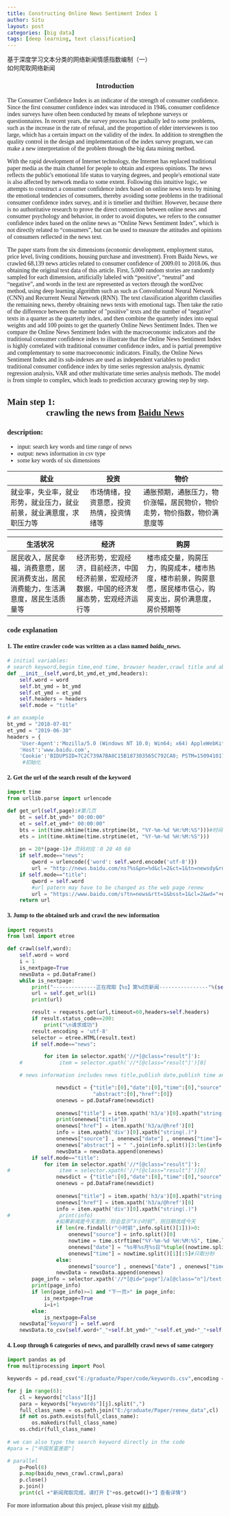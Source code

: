 ```yaml
---
title: Constructing Online News Sentiment Index 1
author: Situ
layout: post
categories: [big data]
tags: [deep learning, text classification]
---
```



<font face="仿宋" >基于深度学习文本分类的网络新闻情感指数编制（一）<br>如何爬取网络新闻</font>
<style>
    body {font-family: "华文中宋"}
</style>

<script src="https://cdn.jsdelivr.net/gh/google/code-prettify@master/loader/run_prettify.js"></script>

### <center>Introduction</center>
The Consumer Confidence Index is an indicator of the strength of consumer confidence. Since the first consumer confidence index was introduced in 1946, consumer confidence index surveys have often been conducted by means of telephone surveys or questionnaires. In recent years, the survey process has gradually led to some problems, such as the increase in the rate of refusal, and the proportion of elder interviewees is too large, which has a certain impact on the validity of the index. In addition to strengthen the quality control in the design and implementation of the index survey program, we can make a new interpretation of the problem through the big data mining method.

With the rapid development of Internet technology, the Internet has replaced traditional paper media as the main channel for people to obtain and express opinions. The news reflects the public's emotional life status to varying degrees, and people's emotional state is also affected by network media to some extent. Following this intuitive logic, we attempts to construct a consumer confidence index based on online news texts by mining the emotional tendencies of consumers, thereby avoiding some problems in the traditional consumer confidence index survey, and it is timelier and thriftier. However, because there is no authoritative research to prove the direct connection between online news and consumer psychology and behavior, in order to avoid disputes, we refers to the consumer confidence index based on the online news as “Online News Sentiment Index”, which is not directly related to “consumers”, but can be used to measure the attitudes and opinions of consumers reflected in the news text.

The paper starts from the six dimensions (economic development, employment status, price level, living conditions, housing purchase and investment). From Baidu News, we crawled 68,139 news articles related to consumer confidence of 2009.01 to 2018.06, thus obtaining the original text data of this article. First, 5,000 random stories are randomly sampled for each dimension, artificially labeled with “positive”, “neutral” and “negative”, and words in the text are represented as vectors through the word2vec method, using deep learning algorithm such as such as Convolutional Neural Network (CNN) and Recurrent Neural Network (RNN). The text classification algorithm classifies the remaining news, thereby obtaining news texts with emotional tags. Then take the ratio of the difference between the number of "positive" texts and the number of "negative" texts in a quarter as the quarterly index, and then combine the quarterly index into equal weights and add 100 points to get the quarterly Online News Sentiment Index. Then we compare the Online News Sentiment Index with the macroeconomic indicators and the traditional consumer confidence index to illustrate that the Online News Sentiment Index is highly correlated with traditional consumer confidence index, and is partial preemptive and complementary to some macroeconomic indicators. Finally, the Online News Sentiment Index and its sub-indexes are used as independent variables to predict traditional consumer confidence index by time series regression analysis, dynamic regression analysis, VAR and other multivariate time series analysis methods. The model is from simple to complex, which leads to prediction accuracy growing step by step.

## Main step 1:<center>crawling the news from <a href="news.baidu.com">Baidu News</a> </center>

### description:
- input: search key words and time range of news
- output: news information in csv type 
- some key words of six dimensions

 |就业	|投资	|物价	|
 | ------ | ------ | ------ |
 |就业率，失业率，就业形势，就业压力，就业前景，就业满意度，求职压力等 	|市场情绪，投资意愿，投资热情，投资情绪等 |通胀预期，通胀压力，物价涨幅，居民物价，物价走势，物价指数，物价满意度等|

 |生活状况	|经济	|购房|
 | ------ | ------ | ------ |
 |居民收入，居民幸福，消费意愿，居民消费支出，居民消费能力，生活满意度，居民生活质量等 |经济形势，宏观经济，目前经济，中国经济前景，宏观经济数据，中国的经济发展态势，宏观经济运行等|楼市成交量，购房压力，购房成本，楼市热度，楼市前景，购房意愿，居民楼市信心，购房支出，房价满意度，房价预期等|

### code explanation

#### 1. The entire crawler code was written as a class named <i>baidu_news</i>.

```python
# initial variables: 
# search keyword,begin time,end time, browser header,crawl title and abstract of news or only title
def __init__(self,word,bt_ymd,et_ymd,headers):
    self.word = word
    self.bt_ymd = bt_ymd
    self.et_ymd = et_ymd
    self.headers = headers
    self.mode = "title"
 ```


```python
# an example 
bt_ymd = "2018-07-01"
et_ymd = "2019-06-30"
headers = {
    'User-Agent':'Mozilla/5.0 (Windows NT 10.0; Win64; x64) AppleWebKit/537.36 (KHTML, like Gecko) Chrome/75.0.3770.100 Safari/537.36',
    'Host':'www.baidu.com',
    'Cookie':'BIDUPSID=7C2C739A7BA8C15B187303565C792CA0; PSTM=1509410172; BD_UPN=12314753; BAIDUID=70698648FD1C0D4909420893B868092B:FG=1; MCITY=-%3A; BDORZ=B490B5EBF6F3CD402E515D22BCDA1598; BDUSS=N5eGZLbWZ5eWNuSTc5TUpobUIxWXU3ZmpoQklSUGJNZ1R5cnIwLTd6LWdBRVJkRVFBQUFBJCQAAAAAAAAAAAEAAAA1izQO0sDIu9DS0MQAAAAAAAAAAAAAAAAAAAAAAAAAAAAAAAAAAAAAAAAAAAAAAAAAAAAAAAAAAAAAAAAAAAAAAAAAAKBzHF2gcxxdZ1; pgv_pvi=166330368; ___wk_scode_token=Ct4MH%2FuNEgumb9NGCk8o1Aj%2BjCUcLU2ClmExi0Qz51M%3D; BD_CK_SAM=1; PSINO=7; BDRCVFR[PaHiFN6tims]=9xWipS8B-FspA7EnHc1QhPEUf; BDRCVFR[C0p6oIjvx-c]=mk3SLVN4HKm; BD_HOME=1; BDRCVFR[feWj1Vr5u3D]=I67x6TjHwwYf0; delPer=0; H_PS_PSSID=; sug=3; sugstore=1; ORIGIN=2; bdime=0; H_PS_645EC=f263%2FGdJfRrManRLCydAHWcUoMS0z2QF37c4uymvBok2x75KBHmMBsxhzWSqrwKXegg9lBNs; BDSVRTM=104'}
     #初始化
```

#### 2. Get the url of the search result of the keyword

```python
import time
from urllib.parse import urlencode

def get_url(self,page):#第几页
    bt = self.bt_ymd+" 00:00:00"
    et = self.et_ymd+" 00:00:00"
    bts = int(time.mktime(time.strptime(bt, "%Y-%m-%d %H:%M:%S")))#时间戳
    ets = int(time.mktime(time.strptime(et, "%Y-%m-%d %H:%M:%S")))
    
    pn = 20*(page-1)# 页码对应：0 20 40 60
    if self.mode=="news":
        qword = urlencode({'word': self.word.encode('utf-8')})
        url = "http://news.baidu.com/ns?%s&pn=%d&cl=2&ct=1&tn=newsdy&rn=20&ie=utf-8&bt=%d&et=%d"%(qword,pn,bts,ets)
    if self.mode=="title": 
        qword = self.word
        #url patern may have to be changed as the web page renew
        url = "https://www.baidu.com/s?tn=news&rtt=1&bsst=1&cl=2&wd="+qword+"&medium=1&gpc=stf%3D"+str(bts)+"%2C"+str(ets)+"%7Cstftype%3D2&pn="+str(pn)
    return url
```


#### 3. Jump to the obtained urls and crawl the new information
```python
import requests
from lxml import etree

def crawl(self,word):
    self.word = word
    i = 1
    is_nextpage=True
    newsData = pd.DataFrame()
    while is_nextpage:
        print("--------------正在爬取【%s】第%d页新闻----------------"%(self.word,i))
        url = self.get_url(i)
        print(url)

        result = requests.get(url,timeout=60,headers=self.headers)
        if result.status_code==200:
            print("\n请求成功")
        result.encoding = 'utf-8'
        selector = etree.HTML(result.text)  
        if self.mode=="news":

            for item in selector.xpath('//*[@class="result"]'):
    #            item = selector.xpath('//*[@class="result"]')[0]

    # news information includes news title,publish date,publish time and original web page 

                newsdict = {"title":[0],"date":[0],"time":[0],"source":[0],
                            "abstract":[0],"href":[0]}
                onenews = pd.DataFrame(newsdict)
                
                onenews["title"] = item.xpath('h3/a')[0].xpath("string(.)").strip()
                print(onenews["title"])
                onenews["href"] = item.xpath('h3/a/@href')[0]
                info = item.xpath('div')[0].xpath("string(.)")
                onenews["source"] , onenews["date"] , onenews["time"]= info.split()[:3]
                onenews["abstract"] = " ".join(info.split()[3:len(info.split())-1])
                newsData = newsData.append(onenews)
        if self.mode=="title":
            for item in selector.xpath('//*[@class="result"]'):
#                item = selector.xpath('//*[@class="result"]')[0]
                newsdict = {"title":[0],"date":[0],"time":[0],"source":[0],"href":[0]}
                onenews = pd.DataFrame(newsdict)
                
                onenews["title"] = item.xpath('h3/a')[0].xpath("string(.)").strip()
                onenews["href"] = item.xpath('h3/a/@href')[0]
                info = item.xpath('div')[0].xpath("string(.)")
#                print(info)
                #如果新闻是今天发的，则会显示“X小时前”，则日期改成今天
                if len(re.findall(r"小时前",info.split()[1]))>0:
                    onenews["source"] = info.split()[0]
                    nowtime = time.strftime("%Y-%m-%d %H:%M:%S", time.localtime())
                    onenews["date"] = "%s年%s月%s日"%tuple((nowtime.split()[0].split("-")))
                    onenews["time"] = nowtime.split()[1][:5]#只取分秒            
                else:
                    onenews["source"] , onenews["date"] , onenews["time"]= info.split()[:3]
                newsData = newsData.append(onenews)
        page_info = selector.xpath('//*[@id="page"]/a[@class="n"]/text()')
        print(page_info)
        if len(page_info)>=1 and "下一页>" in page_info:
            is_nextpage=True
            i=i+1
        else:
            is_nextpage=False
    newsData["keyword"] = self.word
    newsData.to_csv(self.word+"_"+self.bt_ymd+"_"+self.et_ymd+"_"+self.mode+".csv",index = False,encoding = "gb18030")

```

#### 4. Loop through 6 categories of news, and parallelly crawl news of same category

```python
import pandas as pd
from multiprocessing import Pool 

keywords = pd.read_csv("E:/graduate/Paper/code/keywords.csv",encoding = "gbk") 

for j in range(6):
    cl = keywords["class"][j]
    para = keywords["keywords"][j].split(",")
    full_class_name = os.path.join("E:/graduate/Paper/renew_data",cl)
    if not os.path.exists(full_class_name):
        os.makedirs(full_class_name) 
    os.chdir(full_class_name)
    
# we can also type the search keyword directly in the code
#para = ["中国贫富差距"]

# parallel        
    p=Pool(8)
    p.map(baidu_news_crawl.crawl,para)      
    p.close()
    p.join()
    print(cl +"新闻爬取完成，请打开【"+os.getcwd()+"】查看详情")

```
For more information about this project, please visit my [github](https://github.com/Snowing-ST/Construction-and-Application-of-Online-News-Sentiment-Index).


